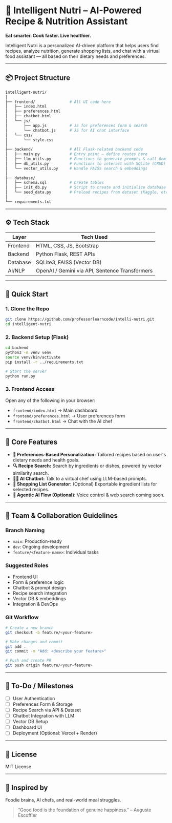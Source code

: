 # 🧠 Intelligent Nutri – AI-Powered Recipe & Nutrition Assistant

**Eat smarter. Cook faster. Live healthier.**

Intelligent Nutri is a personalized AI-driven platform that helps users find recipes, analyze nutrition, generate shopping lists, and chat with a virtual food assistant — all based on their dietary needs and preferences.

---

## 📦 Project Structure

```bash
intelligent-nutri/
│
├── frontend/               # All UI code here
│   ├── index.html
│   ├── preferences.html
│   ├── chatbot.html
│   └── js/
│       ├── app.js          # JS for preferences form & search
│       └── chatbot.js      # JS for AI chat interface
│   └── css/
│       └── style.css      
│
├── backend/                # All Flask-related backend code
│   ├── main.py             # Entry point — define routes here
│   ├── llm_utils.py        # Functions to generate prompts & call Gemini/OpenAI
│   ├── db_utils.py         # Functions to interact with SQLite (CRUD)
│   └── vector_utils.py     # Handle FAISS search & embeddings
│
├── database/
│   ├── schema.sql          # Create tables
│   ├── init_db.py          # Script to create and initialize database
│   └── seed_data.py        # Preload recipes from dataset (Kaggle, etc.)
│
└── requirements.txt
```

---

## ⚙️ Tech Stack

| Layer     | Tech Used              |
|-----------|------------------------|
| Frontend  | HTML, CSS, JS, Bootstrap |
| Backend   | Python Flask, REST APIs |
| Database  | SQLite3, FAISS (Vector DB) |
| AI/NLP    | OpenAI / Gemini via API, Sentence Transformers |

---

## 🚀 Quick Start

### 1. Clone the Repo
```bash
git clone https://github.com/professorlearncode/intelli-nutri.git
cd intelligent-nutri
```

### 2. Backend Setup (Flask)
```bash
cd backend
python3 -m venv venv
source venv/bin/activate
pip install -r ../requirements.txt

# Start the server
python run.py
```

### 3. Frontend Access
Open any of the following in your browser:
- `frontend/index.html` → Main dashboard
- `frontend/preferences.html` → User preferences form
- `frontend/chatbot.html` → Chat with the AI chef

---

## 🧠 Core Features

- **🧾 Preferences-Based Personalization:** Tailored recipes based on user's dietary needs and health goals.
- **🔍 Recipe Search:** Search by ingredients or dishes, powered by vector similarity search.
- **🧑‍🍳 AI Chatbot:** Talk to a virtual chef using LLM-based prompts.
- **🛒 Shopping List Generator:** (Optional) Exportable ingredient lists for selected recipes.
- **🧠 Agentic AI Flow (Optional):** Voice control & web search coming soon.

---

## 👥 Team & Collaboration Guidelines

### Branch Naming
- `main`: Production-ready
- `dev`: Ongoing development
- `feature/<feature-name>`: Individual tasks

### Suggested Roles
- Frontend UI
- Form & preference logic
- Chatbot & prompt design
- Recipe search integration
- Vector DB & embeddings
- Integration & DevOps

### Git Workflow
```bash
# Create a new branch
git checkout -b feature/<your-feature>

# Make changes and commit
git add .
git commit -m "Add: <describe your feature>"

# Push and create PR
git push origin feature/<your-feature>
```

---

## 📌 To-Do / Milestones

- [ ] User Authentication
- [ ] Preferences Form & Storage
- [ ] Recipe Search via API & Dataset
- [ ] Chatbot Integration with LLM
- [ ] Vector DB Setup
- [ ] Dashboard UI
- [ ] Deployment (Optional: Vercel + Render)

---

## 📄 License
MIT License

---

## 🧠 Inspired by
Foodie brains, AI chefs, and real-world meal struggles.

> “Good food is the foundation of genuine happiness.” – Auguste Escoffier
